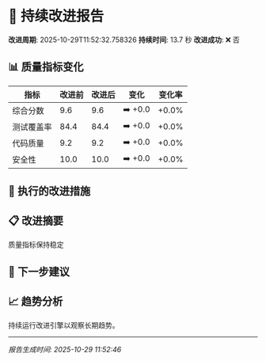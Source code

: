 # 🚀 持续改进报告

**改进周期**: 2025-10-29T11:52:32.758326
**持续时间**: 13.7 秒
**改进成功**: ❌ 否

## 📊 质量指标变化

| 指标 | 改进前 | 改进后 | 变化 | 变化率 |
|------|--------|--------|------|--------|
| 综合分数 | 9.6 | 9.6 | ➡️ +0.0 | +0.0% |
| 测试覆盖率 | 84.4 | 84.4 | ➡️ +0.0 | +0.0% |
| 代码质量 | 9.2 | 9.2 | ➡️ +0.0 | +0.0% |
| 安全性 | 10.0 | 10.0 | ➡️ +0.0 | +0.0% |


## 🎯 执行的改进措施



## 📋 改进摘要

质量指标保持稳定

## 🎯 下一步建议


## 📈 趋势分析

持续运行改进引擎以观察长期趋势。

---
*报告生成时间: 2025-10-29 11:52:46*